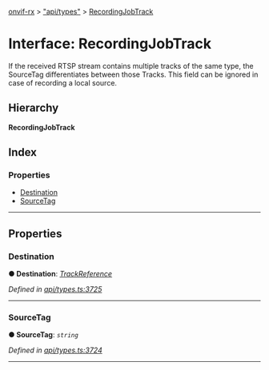 [onvif-rx](../README.md) > ["api/types"](../modules/_api_types_.md) > [RecordingJobTrack](../interfaces/_api_types_.recordingjobtrack.md)

# Interface: RecordingJobTrack

If the received RTSP stream contains multiple tracks of the same type, the SourceTag differentiates between those Tracks. This field can be ignored in case of recording a local source.

## Hierarchy

**RecordingJobTrack**

## Index

### Properties

* [Destination](_api_types_.recordingjobtrack.md#destination)
* [SourceTag](_api_types_.recordingjobtrack.md#sourcetag)

---

## Properties

<a id="destination"></a>

###  Destination

**● Destination**: *[TrackReference](../modules/_api_types_.md#trackreference)*

*Defined in [api/types.ts:3725](https://github.com/patrickmichalina/onvif-rx/blob/1596479/src/api/types.ts#L3725)*

___
<a id="sourcetag"></a>

###  SourceTag

**● SourceTag**: *`string`*

*Defined in [api/types.ts:3724](https://github.com/patrickmichalina/onvif-rx/blob/1596479/src/api/types.ts#L3724)*

___


